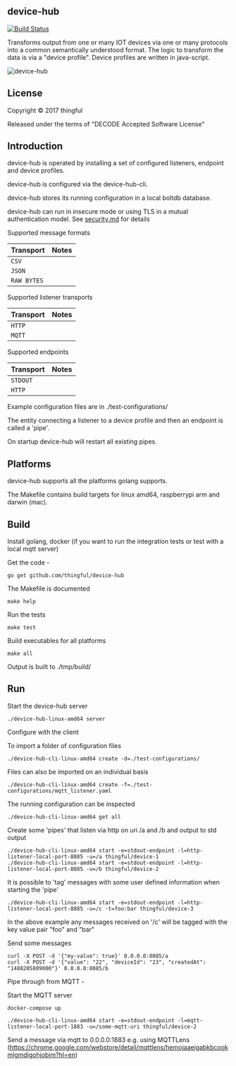 device-hub
-----------

[![Build Status](https://travis-ci.org/thingful/device-hub.svg?branch=master)](https://travis-ci.org/thingful/device-hub)

Transforms output from one or many IOT devices via one or many protocols into a common semantically understood format.
The logic to transform the data is via a "device profile". Device profiles are written in java-script.

![device-hub]( docs/device-hub-overview.png)

License
-------

Copyright © 2017 thingful

Released under the terms of "DECODE Accepted Software License"

Introduction
------------

device-hub is operated by installing a set of configured listeners, endpoint and device profiles.

device-hub is configured via the device-hub-cli.

device-hub stores its running configuration in a local boltdb database.

device-hub can run in insecure mode or using TLS in a mutual authentication model. See [security.md]( docs/security.md ) for details

Supported message formats

Transport               | Notes
------------------------|----------------------------------------------------------------
`CSV`                   |
`JSON`                  |
`RAW BYTES`             |

Supported listener transports

Transport               | Notes
------------------------|----------------------------------------------------------------
`HTTP`                  |
`MQTT`                  |

Supported endpoints

Transport               | Notes
------------------------|----------------------------------------------------------------
`STDOUT`                |
`HTTP`                  |

Example configuration files are in ./test-configurations/

The entity connecting a listener to a device profile and then an endpoint is called a 'pipe'.

On startup device-hub will restart all existing pipes.

Platforms
---------

device-hub supports all the platforms golang supports.

The Makefile contains build targets for linux amd64, raspberrypi arm and darwin (mac).

Build
-----

Install golang, docker (if you want to run the integration tests or test with a local mqtt server)

Get the code -

```
go get github.com/thingful/device-hub

```

The Makefile is documented

```
make help
```

Run the tests

```
make test
```

Build executables for all platforms

```
make all
```

Output is built to ./tmp/build/

Run
---

Start the device-hub server

```
./device-hub-linux-amd64 server
```

Configure with the client

To import a folder of configuration files

```
./device-hub-cli-linux-amd64 create -d=./test-configurations/
```

Files can also be imported on an individual basis

```
./device-hub-cli-linux-amd64 create -f=./test-configurations/mqtt_listener.yaml
```

The running configuration can be inspected

```
./device-hub-cli-linux-amd64 get all
```

Create some 'pipes' that listen via http on uri /a and /b and output to std output

```
./device-hub-cli-linux-amd64 start -e=stdout-endpoint -l=http-listener-local-port-8085 -u=/a thingful/device-1
./device-hub-cli-linux-amd64 start -e=stdout-endpoint -l=http-listener-local-port-8085 -u=/b thingful/device-2
```

It is possible to 'tag' messages with some user defined information when starting the 'pipe'

```
./device-hub-cli-linux-amd64 start -e=stdout-endpoint -l=http-listener-local-port-8085 -u=/c -t=foo:bar thingful/device-3

```

In the above example any messages received on '/c' will be tagged with the key value pair "foo" and "bar"


Send some messages 

```
curl -X POST -d '{"my-value": true}' 0.0.0.0:8085/a
curl -X POST -d '{"value": "22", "deviceId": "23", "createdAt": "1488205809000"}' 0.0.0.0:8085/b
```

Pipe through from MQTT -

Start the MQTT server

```
docker-compose up
```

```
./device-hub-cli-linux-amd64 start -e=stdout-endpoint -l=mqtt-listener-local-port-1883 -u=/some-mqtt-uri thingful/device-2
```

Send a message via mqtt to 0.0.0.0:1883 e.g. using MQTTLens (https://chrome.google.com/webstore/detail/mqttlens/hemojaaeigabkbcookmlgmdigohjobjm?hl=en)
